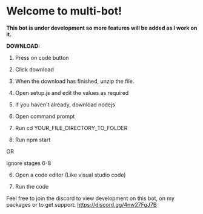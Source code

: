 # Welcome to multi-bot!

**This bot is under development so more features will be added as I work on it.**


**DOWNLOAD:**

1) Press on code button

2) Click download

3) When the download has finished, unzip the file.

4) Open setup.js and edit the values as required

5) If you haven't already, download nodejs

6) Open command prompt

7) Run cd YOUR_FILE_DIRECTORY_TO_FOLDER

8) Run npm start

OR

Ignore stages 6-8

6) Open a code editor (Like visual studio code)

7) Run the code


Feel free to join the discord to view development on this bot, on my packages or to get support: 
https://discord.gg/4nw27FgJ7B